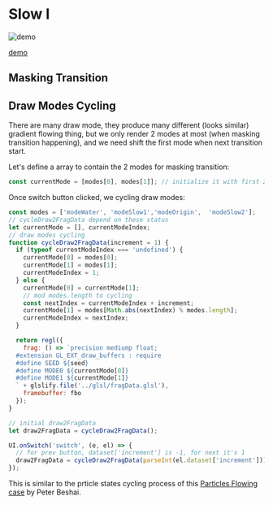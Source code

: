 # Slow I

![demo](./demo.gif)

[demo](https://ray7551.github.io/sketch/slow_nothing)

## Masking Transition

## Draw Modes Cycling
There are many draw mode, they produce many different (looks similar) gradient flowing thing, but we only render 2 modes at most (when masking transition happening), and we need shift the first mode when next transition start.

Let's define a array to contain the 2 modes for masking transition:

```js
const currentMode = [modes[0], modes[1]]; // initialize it with first 2 modes
```

Once switch button clicked, we cycling draw modes:

```js
const modes = ['modeWater', 'modeSlow1','modeOrigin',  'modeSlow2'];
// cycleDraw2FragData depend on these status
let currentMode = [], currentModeIndex;
// draw modes cycling
function cycleDraw2FragData(increment = 1) {
  if (typeof currentModeIndex === 'undefined') {
    currentMode[0] = modes[0];
    currentMode[1] = modes[1];
    currentModeIndex = 1;
  } else {
    currentMode[0] = currentMode[1];
    // mod modes.length to cycling
    const nextIndex = currentModeIndex + increment;
    currentMode[1] = modes[Math.abs(nextIndex) % modes.length];
    currentModeIndex = nextIndex;
  }

  return regl({
    frag: () => `precision mediump float;
  #extension GL_EXT_draw_buffers : require
  #define SEED ${seed}
  #define MODE0 ${currentMode[0]}
  #define MODE1 ${currentMode[1]}
  ` + glslify.file('../glsl/fragData.glsl'),
    framebuffer: fbo
  });
}

// initial draw2FragData
let draw2FragData = cycleDraw2FragData();

UI.onSwitch('switch', (e, el) => {
  // for prev button, dataset['increment'] is -1, for next it's 1
  draw2FragData = cycleDraw2FragData(parseInt(el.dataset['increment']));
});
```

This is similar to the prticle states cycling process of this [Particles Flowing case](https://bl.ocks.org/pbeshai/dbed2fdac94b44d3b4573624a37fa9db) by Peter Beshai.
